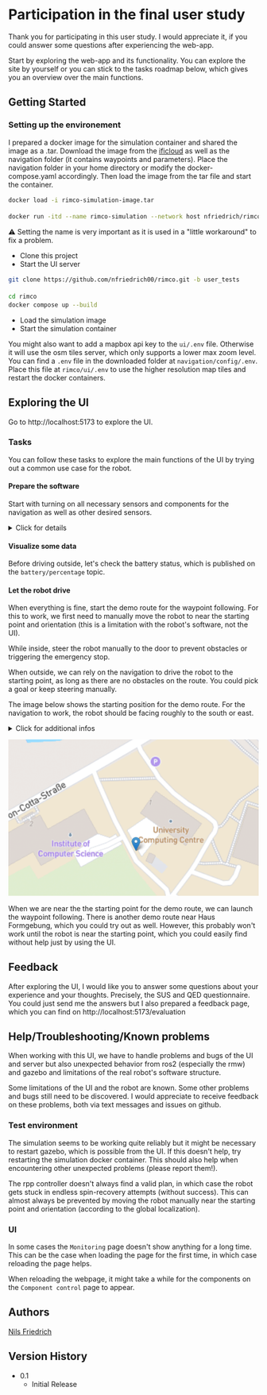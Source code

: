 # Participation in the final user study


Thank you for participating in this user study.
I would appreciate it, if you could answer some questions after experiencing the web-app.

Start by exploring the web-app and its functionality.
You can explore the site by yourself or you can stick to the tasks roadmap below, which gives you an overview over the main functions.

## Getting Started

### Setting up the environement

I prepared a docker image for the simulation container and shared the image as a .tar.
Download the image from the [ificloud](https://ificloud.xsitepool.tu-freiberg.de/index.php/f/22320266) as well as the navigation folder (it contains waypoints and parameters).
Place the navigation folder in your home directory or modify the docker-compose.yaml accordingly.
Then load the image from the tar file and start the container.

```bash
docker load -i rimco-simulation-image.tar

docker run -itd --name rimco-simulation --network host nfriedrich/rimco-simulation:latest
```
:warning: Setting the name is very important as it is used in a "little workaround" to fix a problem.


* Clone this project
* Start the UI server

```bash
git clone https://github.com/nfriedrich00/rimco.git -b user_tests

cd rimco
docker compose up --build
```

* Load the simulation image
* Start the simulation container


You might also want to add a mapbox api key to the `ui/.env` file.
Otherwise it will use the osm tiles server, which only supports a lower max zoom level.
You can find a `.env` file in the downloaded folder at `navigation/config/.env`.
Place this file at `rimco/ui/.env` to use the higher resolution map tiles and restart the docker containers.

## Exploring the UI

Go to http://localhost:5173 to explore the UI.

### Tasks

You can follow these tasks to explore the main functions of the UI by trying out a common use case for the robot.

#### Prepare the software

Start with turning on all necessary sensors and components for the navigation as well as other desired sensors.

<details>
<summary>Click for details</summary>

Start the simulation environment by following these steps:

1. The simulation should reflect the robot's behavior.
This means, the necessary sensors and the localization start automatically.
Not the navigation.
Some sensors may fail to start or don't work as intended, in which case we need to restart them manually.
This would be the job of the monitoring or launch system on the robot, NOT the job of the UI to do it automatically.
But we can restart it from the UI.

2. For the navigation we need the gnss sensor, in the case of the real robot the livox sensors for at least one reading, and the localization.

</details>

#### Visualize some data

Before driving outside, let's check the battery status, which is published on the `battery/percentage` topic.

#### Let the robot drive

When everything is fine, start the demo route for the waypoint following.
For this to work, we first need to manually move the robot to near the starting point and orientation (this is a limitation with the robot's software, not the UI).

While inside, steer the robot manually to the door to prevent obstacles or triggering the emergency stop.

When outside, we can rely on the navigation to drive the robot to the starting point, as long as there are no obstacles on the route.
You could pick a goal or keep steering manually.

The image below shows the starting position for the demo route.
For the navigation to work, the robot should be facing roughly to the south or east.

<details>
<summary>Click for additional infos</summary>

This is because the nav2 controller doesn't find a valid route if there is a significant deviation between the orientation of the robot and the path.
We can start the navigation anyways but it might never succeeds, in which case we could just restart the navigation component.

</details>

![Demo start point](./demo_start.png)


When we are near the the starting point for the demo route, we can launch the waypoint following.
There is another demo route near Haus Formgebung, which you could try out as well.
However, this probably won't work until the robot is near the starting point, which you could easily find without help just by using the UI.


## Feedback

After exploring the UI, I would like you to answer some questions about your experience and your thoughts.
Precisely, the SUS and QED questionnaire.
You could just send me the answers but I also prepared a feedback page, which you can find on http://localhost:5173/evaluation


## Help/Troubleshooting/Known problems

When working with this UI, we have to handle problems and bugs of the UI and server but also unexpected behavior from ros2 (especially the rmw) and gazebo and limitations of the real robot's software structure.

Some limitations of the UI and the robot are known.
Some other problems and bugs still need to be discovered.
I would appreciate to receive feedback on these problems, both via text messages and issues on github. 

### Test environment

The simulation seems to be working quite reliably but it might be necessary to restart gazebo, which is possible from the UI.
If this doesn't help, try restarting the simulation docker container.
This should also help when encountering other unexpected problems (please report them!).

The rpp controller doesn't always find a valid plan, in which case the robot gets stuck in endless spin-recovery attempts (without success).
This can almost always be prevented by moving the robot manually near the starting point and orientation (according to the global localization).

### UI

In some cases the `Monitoring` page doesn't show anything for a long time. This can be the case when loading the page for the first time, in which case reloading the page helps.

When reloading the webpage, it might take a while for the components on the `Component control` page to appear.


## Authors

[Nils Friedrich](mailto:nils-jonathan.friedrich@informatik.tu-freiberg.de)

## Version History

* 0.1
    * Initial Release
